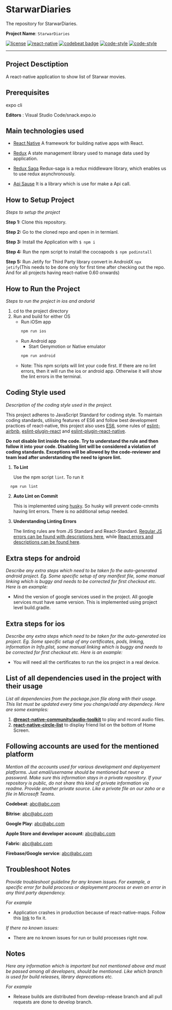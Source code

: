# StarwarDiaries

The repository for StarwarDiaries.

**Project Name**: `StarwarDiaries`

[![license](https://img.shields.io/badge/LICENSE-MIT-brightgreen)](https://opensource.org/licenses/mit-license.html)
[![react-native](https://img.shields.io/badge/react--native-61.0.4-brightgreen)](https://facebook.github.io/react-native/docs/0.59/getting-started)
[![codebeat badge](https://codebeat.co/badges/9797c001-b8c3-4ce3-965d-257f4b77ab62)](https://codebeat.co/a/developer-0209bfcf-9e1a-4b86-a052-d18287f88f7c/projects/github-com-simformsolutions-react-native-boilerplate-latest-master)
[![code-style](https://img.shields.io/badge/code--style-eslint%3Arecommended-brightgreen)](https://eslint.org/docs/rules/)
[![code-style](https://img.shields.io/badge/code--style-react%2Frecommended-brightgreen)](https://github.com/yannickcr/eslint-plugin-react#recommended)

---

##  Project Desctiption
A react-native application to show list of Starwar movies.

## Prerequisites

expo cli

**Editors** : Visual Studio Code/snack.expo.io

## Main technologies used

- [React Native](https://github.com/facebook/react-native)
A framework for building native apps with React.

- [Redux](http://redux.js.org/)
A state management library used to manage data used by application.

- [Redux Saga](https://redux-saga.js.org/)
Redux-saga is a redux middleware library, which enables us to use redux asynchronously.

- [Api Sause](https://github.com/infinitered/apisauce)
It is a library which is use for make a Api call.

## How to Setup Project

_Steps to setup the project_

**Step 1:** Clone this repository.

**Step 2:** Go to the cloned repo and open in in termianl.

**Step 3:** Install the Application with `$ npm i`

**Step 4:** Run the npm script to install the cocoapods `$ npm podinstall`

**Step 5:** Run Jetify for Third Party library convert in AndroidX `npx jetify`(This needs to be done only for first time after checking out the repo. And for all projects having react-native 0.60 onwards)

## How to Run the Project

_Steps to run the project in ios and andorid_

1. cd to the project directory
2. Run and build for either OS
    * Run iOSm app
        ```bash 
        npm run ios
        ```
    * Run Android app
      * Start Genymotion or Native emulator
      ```bash 
      npm run android
      ```
    * Note: This npm scripts will lint your code first. If there are no lint errors, then it will run the ios or android app. Otherwise it will show the lint errors in the terminal.

## Coding Style used

_Description of the coding style used in the project._

This project adheres to JavaScript Standard for codinng style. To maintain coding standards, utilising features of ES6 and follow best development practices of react-native, this project also uses [ES6](http://es6-features.org/#Constants), some rules of [eslint-airbnb](https://github.com/airbnb/javascript), [eslint-plugin-react](https://github.com/yannickcr/eslint-plugin-react) and [eslint-plugin-react-native](https://github.com/intellicode/eslint-plugin-react-native).

**Do not disable lint inside the code. Try to understand the rule and then follow it into your code. Disabling lint will be considered a violation of coding standards. Exceptions will be allowed by the code-reviewer and team lead after understanding the need to ignore lint.**

1. **To Lint**
  
   Use the npm script `lint`. To run it
  ```bash 
    npm run lint
  ```
2. **Auto Lint on Commit**
   
   This is implemented using [husky](https://github.com/typicode/husky). So husky will prevent code-cmmits having lint errors. There is no additional setup needed.

3. **Understanding Linting Errors**

   The linting rules are from JS Standard and React-Standard.  [Regular JS errors can be found with descriptions here](http://eslint.org/docs/rules/), while [React errors and descriptions can be found here](https://github.com/yannickcr/eslint-plugin-react).

## Extra steps for android

_Describe any extra steps which need to be taken fo the auto-generated android project. Eg. Some specific setup of any manifest file, some manual linking which is buggy and needs to be corrected for first checkout etc. Here is an example:_

- Mind the version of google services used in the project. All google services must have same version. This is implemented using project level build.gradle.

## Extra steps for ios

_Describe any extra steps which need to be taken for the auto-generated ios project. Eg. Some specific setup of any certificates, pods, linking, information in Info.plist, some manual linking which is buggy and needs to be corrected for first checkout etc. Here is an example:_

- You will need all the certificates to run the ios project in a real device.

## List of all dependencies used in the project with their usage

_List all dependencies from the package.json file along with their usage. This list must be updated every time you change/add any dependecy. Here are some examples:_

  1. [**@react-native-community/audio-toolkit**](https://github.com/react-native-community/react-native-audio-toolkit) to play and record audio files.
  1. [**react-native-circle-list**](https://github.com/mjinkens1/react-native-circle-list) to display friend list on the bottom of Home Screen.

## Following accounts are used for the mentioned platform

_Mention all the accounts used for various development and deployement platforms. Just email/username should be mentioned but never a password. Make sure this information stays in a private repository. If your repository is public, do not share this kind of private information via readme. Provide another private source. Like a private file on our zoho or a file in Microsoft Teams._

**Codebeat**: abc@abc.com

**Bitrise**: abc@abc.com

**Google Play**: abc@abc.com

**Apple Store and developer account**: abc@abc.com

**Fabric**: abc@abc.com

**Firebase/Google service**: abc@abc.com

## Troubleshoot Notes

_Provide troubleshoot guideline for any known issues. For example, a specific error for build proccess or deployement process or even an error in any third party dependency._

_For example_
- Application crashes in production because of react-native-maps. Follow this [link](https://github.com/react-native-community/react-native-maps/issues/2997) to fix it.

_If there no known issues:_
- There are no known issues for run or build processes right now.

## Notes

_Here any information which is important but not mentioned above and must be passed among all developers, should be mentioned. Like which branch is used for build releases, library deprecations etc._

_For example_

- Release builds are distributed from develop-release branch and all pull requests are done to develop branch.

